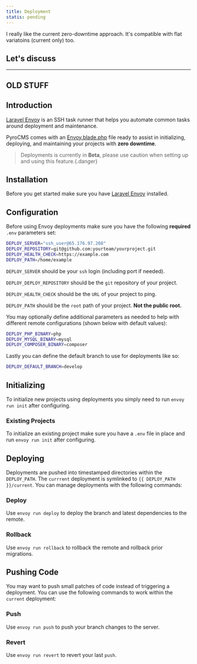 ```yaml
---
title: Deployment  
statis: pending
---
```


I really like the current zero-downtime approach. It's compatible with flat variatoins (current only) too.

## Let's discuss

------------
OLD STUFF
------------

## Introduction

[Laravel Envoy](https://laravel.com/docs/envoy) is an SSH task runner that helps you automate common tasks around deployment and maintenance. 

PyroCMS comes with an [Envoy.blade.php](https://github.com/pyrocms/pyrocms/blob/4.0/Envoy.blade.php) file ready to assist in initializing, deploying, and maintaining your projects with **zero downtime**.

> Deployments is currently in **Beta**, please use caution when setting up and using this feature.{.danger}

## Installation

Before you get started make sure you have [Laravel Envoy](https://laravel.com/docs/envoy#installation) installed.

## Configuration

Before using Envoy deployments make sure you have the following **required** `.env` parameters set:

```bash
DEPLOY_SERVER="ssh_user@65.176.97.208"
DEPLOY_REPOSITORY=git@github.com:yourteam/yourproject.git
DEPLOY_HEALTH_CHECK=https://example.com
DEPLOY_PATH=/home/example
```

`DEPLOY_SERVER` should be your `ssh` login (including port if needed).

`DEPLOY_DEPLOY_REPOSITORY` should be the `git` repository of your project.

`DEPLOY_HEALTH_CHECK` should be the `URL` of your project to ping.

`DEPLOY_PATH` should be the `root` path of your project. **Not the public root.**

You may optionally define additional parameters as needed to help with different remote configurations (shown below with default values):

```bash
DEPLOY_PHP_BINARY=php
DEPLOY_MYSQL_BINARY=mysql
DEPLOY_COMPOSER_BINARY=composer
```

Lastly you can define the default branch to use for deployments like so:

```bash
DEPLOY_DEFAULT_BRANCH=develop
```


## Initializing

To initialize new projects using deployments you simply need to run `envoy run init` after configuring. 
 
### Existing Projects

To initialize an existing project make sure you have a `.env` file in place and run `envoy run init` after configuring.


## Deploying

Deployments are pushed into timestamped directories within the `DEPLOY_PATH`. The `currrent` deployment is symlinked to `{{ DEPLOY_PATH }}/current`. You can manage deployments with the following commands:

### Deploy

Use `envoy run deploy` to deploy the branch and latest dependencies to the remote.

### Rollback

Use `envoy run rollback` to rollback the remote and rollback prior migrations.


## Pushing Code

You may want to push small patches of code instead of triggering a deployment. You can use the following commands to work within the `current` deployment:

### Push

Use `envoy run push` to push your branch changes to the server.

### Revert

Use `envoy run revert` to revert your last `push`.
